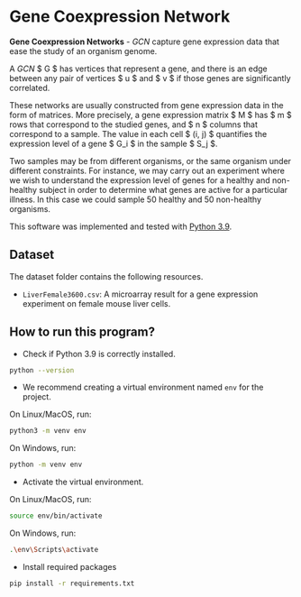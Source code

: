 # Gene Coexpression Network

**Gene Coexpression Networks** - _GCN_ capture gene expression data that ease the study of an organism genome.

A _GCN_ $ G $ has vertices that represent a gene, and there is an edge between any pair of vertices $ u $ and $ v $ if those genes are significantly correlated.

These networks are usually constructed from gene expression data in the form of matrices. More precisely, a gene expression matrix $ M $ has $ m $ rows that correspond to the studied genes, and $ n $ columns that correspond to a sample. The value in each cell $ (i, j) $ quantifies the expression level of a gene $ G_i $ in the sample $ S_j $.

Two samples may be from different organisms, or the same organism under different constraints. For instance, we may carry out an experiment where we wish to understand the expression level of genes for a healthy and non-healthy subject in order to determine what genes are active for a particular illness. In this case we could sample 50 healthy and 50 non-healthy organisms.

This software was implemented and tested with [Python 3.9](https://www.python.org/downloads/release/python-390/).

## Dataset

The dataset folder contains the following resources.

- `LiverFemale3600.csv`: A microarray result for a gene expression experiment on female mouse liver cells.

## How to run this program?

- Check if Python 3.9 is correctly installed.

```sh
python --version
```

- We recommend creating a virtual environment named `env` for the project.

On Linux/MacOS, run:

```sh
python3 -m venv env
```

On Windows, run:

```sh
python -m venv env
```

- Activate the virtual environment.

On Linux/MacOS, run:

```sh
source env/bin/activate
```

On Windows, run:

```sh
.\env\Scripts\activate
```

- Install required packages

```sh
pip install -r requirements.txt
```
